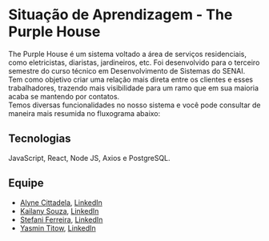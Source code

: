 # Situação de Aprendizagem - The Purple House
The Purple House é um sistema voltado a área de serviços residenciais, como eletricistas, diaristas, jardineiros, etc. Foi desenvolvido para o terceiro semestre do curso técnico em Desenvolvimento de Sistemas do SENAI.
Tem como objetivo criar uma relação mais direta entre os clientes e esses trabalhadores, trazendo mais visibilidade para um ramo que em sua maioria acaba se mantendo por contatos.<br>
Temos diversas funcionalidades no nosso sistema e você pode consultar de maneira mais resumida no fluxograma abaixo:

## Tecnologias
JavaScript, React, Node JS, Axios e PostgreSQL.<br>

## Equipe
* <a href="https://github.com/AlyneFae">Alyne Cittadela</a>, <a href="https://www.linkedin.com/in/alyne-cittadela-850150224/">LinkedIn</a>
* <a href="https://github.com/kailanyy">Kailany Souza</a>, <a href="https://www.linkedin.com/in/kailany-souza-16a583222/">LinkedIn</a>
* <a href="https://github.com/steflemos">Stefani Ferreira</a>, <a href="https://www.linkedin.com/in/stefani-ferreira-25107b222/">LinkedIn</a>
* <a href="https://github.com/yasminwtr">Yasmin Titow</a>, <a href="https://www.linkedin.com/in/yasmin-titow/">LinkedIn</a>

